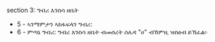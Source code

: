 section 3: ግብሪ እንስሳ ዘቤት

<ul>
			<li>5 - ኣገማምታን ኣከፋፍላን ግብሪ: <ul>
			</ul></li>			<li>6 - ምጣኔ ግብሪ: ግብሪ እንስሳ ዘቤት ብመሰረት ሰሌዳ &quot;ሀ&quot; ብኸምዚ ዝስዕብ ይኽፈል፦<ul>
			</ul></li></ul>